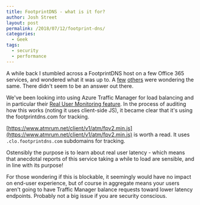 ```yaml
---
title: FootprintDNS - what is it for?
author: Josh Street
layout: post
permalink: /2018/07/12/footprint-dns/
categories:
  - Geek
tags:
  - security
  - performance
---
```


A while back I stumbled across a FootprintDNS host on a few Office 365 services, and wondered what it was up to. A [few](https://techcommunity.microsoft.com/t5/SharePoint/What-is-the-domain-quot-nrb-footprintdns-com-quot/td-p/170502) [others](https://www.reddit.com/r/sysadmin/comments/4y7pxf/footprintdnscom_microsoft_dns_tracking/) were wondering the same. There didn't seem to be an answer out there.

We've been looking into using Azure Traffic Manager for load balancing and in particular their [Real User Monitoring feature](https://docs.microsoft.com/en-us/azure/traffic-manager/traffic-manager-create-rum-web-pages). In the process of auditing how this works (noting it uses client-side JS), it became clear that it's using the footprintdns.com for tracking.

[https://www.atmrum.net/client/v1/atm/fpv2.min.js](https://www.atmrum.net/client/v1/atm/fpv2.min.js) is worth a read. It uses `.clo.footprintdns.com` subdomains for tracking.

Ostensibly the purpose is to learn about real user latency - which means that anecdotal reports of this service taking a while to load are sensible, and in line with its purpose!

For those wondering if this is blockable, it seemingly would have no impact on end-user experience, but of course in aggregate means your users aren't going to have Traffic Manager balance requests toward lower latency endpoints. Probably not a big issue if you are security conscious.